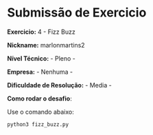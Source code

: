 # Submissão de Exercicio

**Exercicio:** 4 - Fizz Buzz

**Nickname:** marlonmartins2

**Nível Técnico:** - Pleno -

**Empresa:** - Nenhuma -


**Dificuldade de Resolução:** - Media -


**Como rodar o desafio**: 

Use o comando abaixo: 
```bash
python3 fizz_buzz.py
```